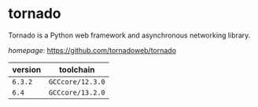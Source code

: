 # tornado

Tornado is a Python web framework and asynchronous networking library.

*homepage*: <https://github.com/tornadoweb/tornado>

version | toolchain
--------|----------
``6.3.2`` | ``GCCcore/12.3.0``
``6.4`` | ``GCCcore/13.2.0``

